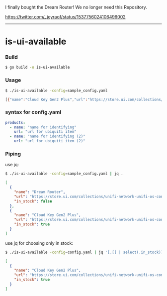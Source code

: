 I finally bought the Dream Router! We no longer need this Repository.

https://twitter.com/_jeyraof/status/1537756024106496002

---

# is-ui-available

### Build
```bash
$ go build -o is-ui-available
```

### Usage
```bash
$ ./is-ui-available -config=sample_config.yaml

[{"name":"Cloud Key Gen2 Plus","url":"https://store.ui.com/collections/unifi-network-unifi-os-consoles/products/unifi-cloudkey-plus","in_stock":true}]
```

### syntax for config.yaml
```yaml
products:
  - name: "name for identifying"
    url: "url for ubiquiti item"
  - name: "name for identifying (2)"
    url: "url for ubiquiti item (2)"
```

### Piping
use jq:
```bash
$ ./is-ui-available -config=sample_config.yaml | jq .   
```

```json
[
  {
    "name": "Dream Router",
    "url": "https://store.ui.com/collections/unifi-network-unifi-os-consoles/products/dream-router",
    "in_stock": false
  },
  {
    "name": "Cloud Key Gen2 Plus",
    "url": "https://store.ui.com/collections/unifi-network-unifi-os-consoles/products/unifi-cloudkey-plus",
    "in_stock": true
  }
]
```

use jq for choosing only in stock:
```bash
$ ./is-ui-available -config=config.yaml | jq '[.[] | select(.in_stock)]' 
```
```json
[
  {
    "name": "Cloud Key Gen2 Plus",
    "url": "https://store.ui.com/collections/unifi-network-unifi-os-consoles/products/unifi-cloudkey-plus",
    "in_stock": true
  }
]
```
